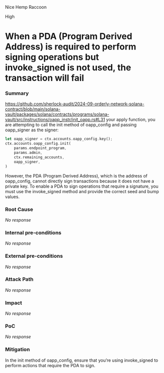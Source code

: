 Nice Hemp Raccoon

High

# When a PDA (Program Derived Address) is required to perform signing operations but invoke_signed is not used, the transaction will fail

### Summary

https://github.com/sherlock-audit/2024-09-orderly-network-solana-contract/blob/main/solana-vault/packages/solana/contracts/programs/solana-vault/src/instructions/oapp_instr/init_oapp.rs#L31
 your apply function, you are attempting to call the init method of oapp_config and passing oapp_signer as the signer:
``` rust
let oapp_signer = ctx.accounts.oapp_config.key();
ctx.accounts.oapp_config.init(
    params.endpoint_program,
    params.admin,
    ctx.remaining_accounts,
    oapp_signer,
)
``` 
However, the PDA (Program Derived Address), which is the address of oapp_config, cannot directly sign transactions because it does not have a private key. To enable a PDA to sign operations that require a signature, you must use the invoke_signed method and provide the correct seed and bump values.

### Root Cause

_No response_

### Internal pre-conditions

_No response_

### External pre-conditions

_No response_

### Attack Path

_No response_

### Impact

_No response_

### PoC

_No response_

### Mitigation

In the init method of oapp_config, ensure that you’re using invoke_signed to perform actions that require the PDA to sign. 